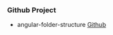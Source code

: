 
### Github Project

- angular-folder-structure [Github](https://github.com/mathisGarberg/angular-folder-structure)